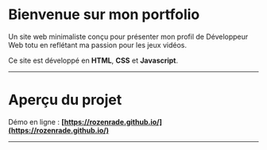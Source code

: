 # Bienvenue sur mon portfolio

Un site web minimaliste conçu pour présenter mon profil de Développeur Web totu en reflétant ma passion pour les jeux vidéos.

Ce site est développé en **HTML**, **CSS** et **Javascript**.

---

# Aperçu du projet

Démo en ligne : **[https://rozenrade.github.io/](https://rozenrade.github.io/)**

---
